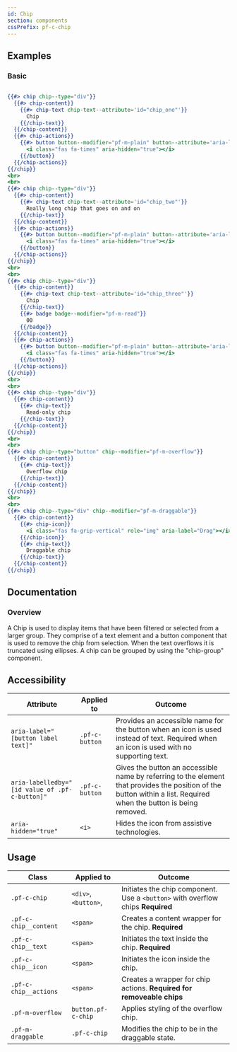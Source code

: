 ```yaml
---
id: Chip
section: components
cssPrefix: pf-c-chip
---
```


## Examples
### Basic
```hbs

{{#> chip chip--type="div"}}
  {{#> chip-content}}
    {{#> chip-text chip-text--attribute='id="chip_one"'}}
      Chip
    {{/chip-text}}
  {{/chip-content}}
  {{#> chip-actions}}
    {{#> button button--modifier="pf-m-plain" button--attribute='aria-labelledby="remove_chip_one chip_one" aria-label="Remove" id="remove_chip_one"'}}
      <i class="fas fa-times" aria-hidden="true"></i>
    {{/button}}
  {{/chip-actions}}
{{/chip}}
<br>
<br>
{{#> chip chip--type="div"}}
  {{#> chip-content}}
    {{#> chip-text chip-text--attribute='id="chip_two"'}}
      Really long chip that goes on and on
    {{/chip-text}}
  {{/chip-content}}
  {{#> chip-actions}}
    {{#> button button--modifier="pf-m-plain" button--attribute='aria-labelledby="remove_chip_two chip_two" aria-label="Remove" id="remove_chip_two"'}}
      <i class="fas fa-times" aria-hidden="true"></i>
    {{/button}}
  {{/chip-actions}}
{{/chip}}
<br>
<br>
{{#> chip chip--type="div"}}
  {{#> chip-content}}
    {{#> chip-text chip-text--attribute='id="chip_three"'}}
      Chip
    {{/chip-text}}
    {{#> badge badge--modifier="pf-m-read"}}
      00
    {{/badge}}
  {{/chip-content}}
  {{#> chip-actions}}
    {{#> button button--modifier="pf-m-plain" button--attribute='aria-labelledby="remove_chip_three chip_three" aria-label="Remove" id="remove_chip_three"'}}
      <i class="fas fa-times" aria-hidden="true"></i>
    {{/button}}
  {{/chip-actions}}
{{/chip}}
<br>
<br>
{{#> chip chip--type="div"}}
  {{#> chip-content}}
    {{#> chip-text}}
      Read-only chip
    {{/chip-text}}
  {{/chip-content}}
{{/chip}}
<br>
<br>
{{#> chip chip--type="button" chip--modifier="pf-m-overflow"}}
  {{#> chip-content}}
    {{#> chip-text}}
      Overflow chip
    {{/chip-text}}
  {{/chip-content}}
{{/chip}}
<br>
<br>
{{#> chip chip--type="div" chip--modifier="pf-m-draggable"}}
  {{#> chip-content}}
    {{#> chip-icon}}
      <i class="fas fa-grip-vertical" role="img" aria-label="Drag"></i>
    {{/chip-icon}}
    {{#> chip-text}}
      Draggable chip
    {{/chip-text}}
  {{/chip-content}}
{{/chip}}
```

## Documentation
### Overview
A Chip is used to display items that have been filtered or selected from a larger group. They comprise of a text element and a button component that is used to remove the chip from selection. When the text overflows it is truncated using ellipses. A chip can be grouped by using the "chip-group" component.


## Accessibility
| Attribute | Applied to | Outcome |
| -- | -- | -- |
| `aria-label="[button label text]"` | `.pf-c-button` |  Provides an accessible name for the button when an icon is used instead of text. Required when an icon is used with no supporting text. |
| `aria-labelledby="[id value of .pf-c-button]"` | `.pf-c-button` | Gives the button an accessible name by referring to the element that provides the position of the button within a list. Required when the button is being removed. |
| `aria-hidden="true"` | `<i>` |  Hides the icon from assistive technologies. |

## Usage
| Class | Applied to | Outcome |
| -- | -- | -- |
| `.pf-c-chip` | `<div>`, `<button>`, | Initiates the chip component. Use a `<button>` with overflow chips **Required** |
| `.pf-c-chip__content` | `<span>` | Creates a content wrapper for the chip. **Required** |
| `.pf-c-chip__text` | `<span>` | Initiates the text inside the chip. **Required** |
| `.pf-c-chip__icon` | `<span>` | Initiates the icon inside the chip. |
| `.pf-c-chip__actions` | `<span>` | Creates a wrapper for chip actions. **Required for removeable chips** |
| `.pf-m-overflow` | `button.pf-c-chip` | Applies styling of the overflow chip. |
| `.pf-m-draggable` | `.pf-c-chip` | Modifies the chip to be in the draggable state. |